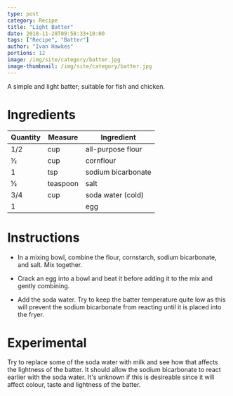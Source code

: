 ```yaml
---
type: post
category: Recipe
title: "Light Batter"
date: 2018-11-28T09:58:33+10:00
tags: ["Recipe", "Batter"]
author: "Ivan Hawkes"
portions: 12
image: /img/site/category/batter.jpg
image-thumbnail: /img/site/category/batter.jpg
---
```


A simple and light batter; suitable for fish and chicken.
<!--more-->

# Ingredients

Quantity		| Measure 			| Ingredient
----------------|-------------------|-----------
1/2				| cup				| all-purpose flour
1⁄2				| cup				| cornflour
1				| tsp				| sodium bicarbonate
1⁄2				| teaspoon			| salt
3/4				| cup				| soda water (cold)
1				|					| egg

# Instructions

* In a mixing bowl, combine the flour, cornstarch, sodium bicarbonate, and salt. Mix together.

* Crack an egg into a bowl and beat it before adding it to the mix and gently combining.

* Add the soda water. Try to keep the batter temperature quite low as this will prevent the sodium bicarbonate from reacting until it is placed into the fryer.

# Experimental

Try to replace some of the soda water with milk and see how that affects the lightness of the batter. It should allow the sodium bicarbonate to react earlier with the soda water. It's unknown if this is desireable since it will affect colour, taste and lightness of the batter.